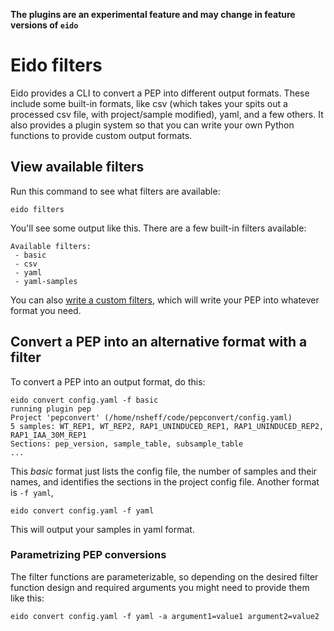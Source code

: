 **The plugins are an experimental feature and may change in feature versions of `eido`**

# Eido filters

Eido provides a CLI to convert a PEP into different output formats. These include some built-in formats, like csv (which takes your spits out a processed csv file, with project/sample modified), yaml, and a few others. It also provides a plugin system so that you can write your own Python functions to provide custom output formats.

## View available filters

Run this command to see what filters are available:

```console
eido filters
```

You'll see some output like this. There are a few built-in filters available:


```console
Available filters:
 - basic
 - csv
 - yaml
 - yaml-samples
```

You can also [write a custom filters](writing-a-filter.md), which will write your PEP into whatever format you need.

## Convert a PEP into an alternative format with a filter

To convert a PEP into an output format, do this:

```console
eido convert config.yaml -f basic
running plugin pep
Project 'pepconvert' (/home/nsheff/code/pepconvert/config.yaml)
5 samples: WT_REP1, WT_REP2, RAP1_UNINDUCED_REP1, RAP1_UNINDUCED_REP2, RAP1_IAA_30M_REP1
Sections: pep_version, sample_table, subsample_table
...
```

This *basic* format just lists the config file, the number of samples and their names, and identifies the sections in the project config file. Another format is `-f yaml`,

```console
eido convert config.yaml -f yaml
```

This will output your samples in yaml format.

### Parametrizing PEP conversions

The filter functions are parameterizable, so depending on the desired filter function design and required arguments you might need to provide them like this:

```console
eido convert config.yaml -f yaml -a argument1=value1 argument2=value2
```
